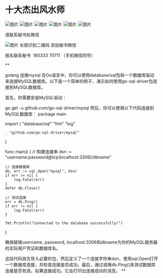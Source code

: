# 十大杰出风水师

![图片](https://gitee.com/peiwengyi-cultur/documents-saving/raw/master/images/裴裴翁弟子班培训课（实用课）_01.jpg "技术最准的风水大师")
![图片](https://gitee.com/peiwengyi-cultur/documents-saving/raw/master/images/裴翁弟子班培训课（实用课）_02.jpg "技术最准的风水大师")
![图片](https://gitee.com/peiwengyi-cultur/documents-saving/raw/master/images/裴翁弟子班培训课（实用课）_03.jpg "技术最准的风水大师")
![图片](https://gitee.com/peiwengyi-cultur/documents-saving/raw/master/images/裴翁弟子班培训课（实用课）_04.jpg "技术最准的风水大师")
![图片](https://gitee.com/peiwengyi-cultur/documents-saving/raw/master/images/裴翁弟子班培训课（实用课）_05.jpg "技术最准的风水大师")
![图片](https://gitee.com/peiwengyi-cultur/documents-saving/raw/master/images/裴翁弟子班培训课（实用课）_06.jpg "技术最准的风水大师")

 
请联系秘书处微信

![图片](https://gitee.com/peiwengyi-cultur/documents-saving/raw/master/images/wx.jpg)
长按识别二维码 添加秘书微信

报名联系秘书  180333 70711 （手机微信同号）

**

golang 连接mysql
在Go语言中，你可以使用database/sql包和一个数据库驱动来连接MySQL数据库。以下是一个简单的例子，演示如何使用go-sql-driver包连接到MySQL数据库。

首先，你需要安装MySQL驱动：

go get -u github.com/go-sql-driver/mysql
然后，你可以使用以下代码连接到MySQL数据库：
package main
 
import (
    "database/sql"
    "fmt"
    "log"
 
    _ "github.com/go-sql-driver/mysql"
)
 
func main() {
    // 构建连接串
    dsn := "username:password@tcp(localhost:3306)/dbname"
 
    // 连接数据库
    db, err := sql.Open("mysql", dsn)
    if err != nil {
        log.Fatal(err)
    }
    defer db.Close()
 
    // 测试连接
    err = db.Ping()
    if err != nil {
        log.Fatal(err)
    }
 
    fmt.Println("Connected to the database successfully!")
}

确保替换username, password, localhost:3306和dbname为你的MySQL服务器的实际用户凭证和数据库名。

这段代码首先导入必要的包，然后定义了一个连接字符串dsn，使用sql.Open打开一个数据库连接，并检查连接是否成功。最后，通过调用db.Ping()来测试数据库连接是否有效。如果连接成功，它会打印出连接成功的消息。
**